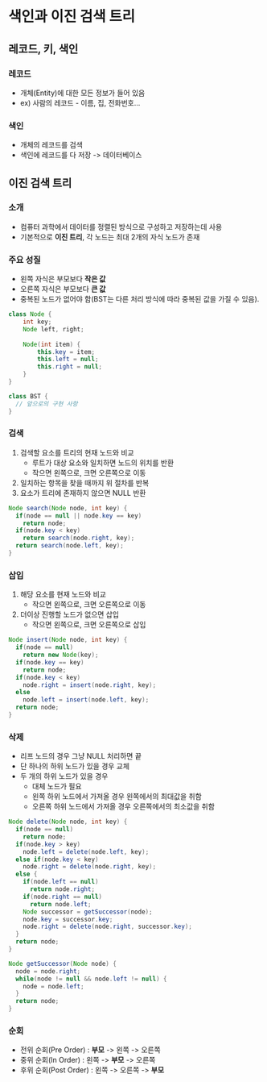 # 색인과 이진 검색 트리
## 레코드, 키, 색인
### 레코드
- 개체(Entity)에 대한 모든 정보가 들어 있음
- ex) 사람의 레코드 - 이름, 집, 전화번호...
### 색인
- 개체의 레코드를 검색
- 색인에 레코드를 다 저장 -> 데이터베이스

## 이진 검색 트리
### 소개
- 컴퓨터 과학에서 데이터를 정렬된 방식으로 구성하고 저장하는데 사용
- 기본적으로 **이진 트리**, 각 노드는 최대 2개의 자식 노드가 존재
### 주요 성질
- 왼쪽 자식은 부모보다 **작은 값**
- 오른쪽 자식은 부모보다 **큰 값**
- 중복된 노드가 없어야 함(BST는 다른 처리 방식에 따라 중복된 값을 가질 수 있음).
```java
class Node {
	int key;
	Node left, right;
	
	Node(int item) {
		this.key = item;
		this.left = null;
		this.right = null;
	}
}

class BST {
  // 앞으로의 구현 사항
}
```
  
### 검색
1. 검색할 요소를 트리의 현재 노드와 비교
   - 루트가 대상 요소와 일치하면 노드의 위치를 반환
   - 작으면 왼쪽으로, 크면 오른쪽으로 이동
2. 일치하는 항목을 찾을 때까지 위 절차를 반복
3. 요소가 트리에 존재하지 않으면 NULL 반환
```java
Node search(Node node, int key) {
  if(node == null || node.key == key)
    return node;
  if(node.key < key)
    return search(node.right, key);
  return search(node.left, key);
}
```

### 삽입
1. 해당 요소를 현재 노드와 비교
   - 작으면 왼쪽으로, 크면 오른쪽으로 이동
2. 더이상 진행할 노드가 없으면 삽입
   - 작으면 왼쪽으로, 크면 오른쪽으로 삽입
```java
Node insert(Node node, int key) {
  if(node == null)
    return new Node(key);
  if(node.key == key)
    return node;
  if(node.key < key)
    node.right = insert(node.right, key);
  else
    node.left = insert(node.left, key);
  return node;
}
```

### 삭제
- 리프 노드의 경우 그냥 NULL 처리하면 끝
- 단 하나의 하위 노드가 있을 경우 교체
- 두 개의 하위 노드가 있을 경우
  - 대체 노드가 필요
  - 왼쪽 하위 노드에서 가져올 경우 왼쪽에서의 최대값을 취함
  - 오른쪽 하위 노드에서 가져올 경우 오른쪽에서의 최소값을 취함
```java
Node delete(Node node, int key) {
  if(node == null) 
    return node;
  if(node.key > key) 
    node.left = delete(node.left, key);
  else if(node.key < key)
    node.right = delete(node.right, key);
  else {
    if(node.left == null)
      return node.right;
    if(node.right == null)
      return node.left;
    Node successor = getSuccessor(node);
    node.key = successor.key;
    node.right = delete(node.right, successor.key);
  }
  return node;
}

Node getSuccessor(Node node) {
  node = node.right;
  while(node != null && node.left != null) {
    node = node.left;
  }
  return node;
}
```

### 순회
- 전위 순회(Pre Order) : **부모** -> 왼쪽 -> 오른쪽
- 중위 순회(In Order) : 왼쪽 -> **부모** -> 오른쪽
- 후위 순회(Post Order) : 왼쪽 -> 오른쪽 -> **부모**
